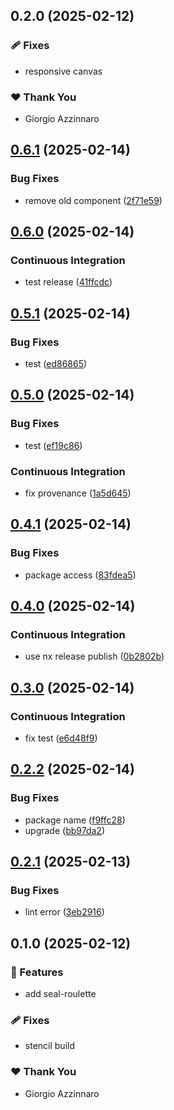 ## 0.2.0 (2025-02-12)

### 🩹 Fixes

- responsive canvas

### ❤️ Thank You

- Giorgio Azzinnaro

## [0.6.1](https://github.com/sealambda/components/compare/v0.6.0...v0.6.1) (2025-02-14)


### Bug Fixes

* remove old component ([2f71e59](https://github.com/sealambda/components/commit/2f71e59499b33c2172ec3a9225930af13af43b01))

## [0.6.0](https://github.com/sealambda/components/compare/v0.5.1...v0.6.0) (2025-02-14)


### Continuous Integration

* test release ([41ffcdc](https://github.com/sealambda/components/commit/41ffcdc165bcd671affc0c618254cc882ca830b5))

## [0.5.1](https://github.com/sealambda/components/compare/v0.5.0...v0.5.1) (2025-02-14)


### Bug Fixes

* test ([ed86865](https://github.com/sealambda/components/commit/ed868659bd3db41b93781d3ca598d2135915ae2f))

## [0.5.0](https://github.com/sealambda/components/compare/v0.4.1...v0.5.0) (2025-02-14)


### Bug Fixes

* test ([ef19c86](https://github.com/sealambda/components/commit/ef19c86d6f5677bfc87055cd4476f41cd583fccf))


### Continuous Integration

* fix provenance ([1a5d645](https://github.com/sealambda/components/commit/1a5d64580f761de89acd00b90f5e154a356a2476))

## [0.4.1](https://github.com/sealambda/components/compare/v0.4.0...v0.4.1) (2025-02-14)


### Bug Fixes

* package access ([83fdea5](https://github.com/sealambda/components/commit/83fdea54894ff0008435f683544316f34146be6d))

## [0.4.0](https://github.com/sealambda/components/compare/v0.3.0...v0.4.0) (2025-02-14)


### Continuous Integration

* use nx release publish ([0b2802b](https://github.com/sealambda/components/commit/0b2802be7f6090c59397ec57e8c7193e0146e284))

## [0.3.0](https://github.com/sealambda/components/compare/v0.2.2...v0.3.0) (2025-02-14)


### Continuous Integration

* fix test ([e6d48f9](https://github.com/sealambda/components/commit/e6d48f98dee174f7f819f911ff20908582814c24))

## [0.2.2](https://github.com/sealambda/components/compare/v0.2.1...v0.2.2) (2025-02-14)


### Bug Fixes

* package name ([f9ffc28](https://github.com/sealambda/components/commit/f9ffc285fc8b851342dba75eb90a30fcc316642a))
* upgrade ([bb97da2](https://github.com/sealambda/components/commit/bb97da2eebb34b8924a8f9461dae246b52011e17))

## [0.2.1](https://github.com/sealambda/components/compare/v0.2.0...v0.2.1) (2025-02-13)


### Bug Fixes

* lint error ([3eb2916](https://github.com/sealambda/components/commit/3eb2916720c2fb49ef4a3f106627e2de94388cda))

## 0.1.0 (2025-02-12)

### 🚀 Features

- add seal-roulette

### 🩹 Fixes

- stencil build

### ❤️ Thank You

- Giorgio Azzinnaro
